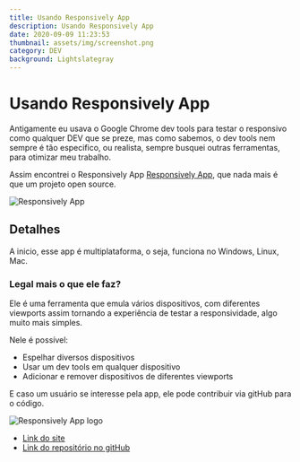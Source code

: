 ```yaml
---
title: Usando Responsively App
description: Usando Responsively App
date: 2020-09-09 11:23:53
thumbnail: assets/img/screenshot.png
category: DEV
background: Lightslategray
---
```

# Usando Responsively App

Antigamente eu usava o Google Chrome dev tools para testar o responsivo como qualquer DEV que se preze, mas como sabemos, o dev tools nem sempre é tão especifico, ou realista, sempre busquei outras ferramentas, para otimizar meu trabalho.

Assim encontrei o Responsively App [Responsively App](https://responsively.app/), que nada mais é que um projeto open source.

![ Responsively App](assets/img/screenshot.png "Responsively App")

## **Detalhes**

A inicio, esse app é multiplataforma,  o seja, funciona no Windows, Linux, Mac.

### Legal mais o que ele faz?

Ele é uma ferramenta que emula vários dispositivos, com diferentes viewports assim tornando a experiência de testar a responsividade, algo muito mais simples.

Nele é possível:

* Espelhar diversos dispositivos
* Usar um dev tools em qualquer dispositivo
* Adicionar e remover dispositivos de diferentes viewports

E caso um usuário se interesse pela app, ele pode contribuir via gitHub para o código.

![ Responsively App logo](assets/img/teste.png " Responsively App logo")

* [Link do site](https://responsively.app/#Features)
* [Link do repositório no gitHub](https://github.com/responsively-org/responsively-app)